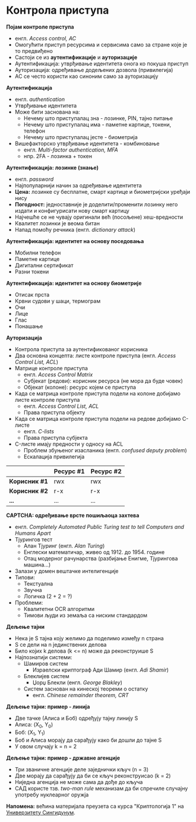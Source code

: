 # Контрола приступа

**Појам контроле приступа**

- енгл. *Access control, AC*
- Омогућити приступ ресурсима и сервисима само за стране које је то предвиђено
- Састоји се из **аутентификације** и **ауторизације**
- Аутентификација: утврђивање идентитета онога ко покуша приступ
- Ауторизација: одређивање додељених дозвола (привилегија)
- AC се често користи као синоним само за ауторизацију

**Аутентификација**

- енгл. *authentication*
- Утврђивање идентитета
- Може бити заснована на:
	- Нечему што приступалац зна - лозинке, PIN, тајно питање
	- Нечему што приступалац има - паметне картице, токени, телефон
	- Нечему што приступалац јесте - биометрија
- Вишефакторско утврђивање идентитета - комбиновање
	- енгл. *Multi-factor authentication, MFA*
	- нпр. 2FA - лозинка + токен

**Аутентификација: лозинке (знање)**

- енгл. *password*
- Најпопуларнији начин за одређивање идентитета
- **Цена:** лозинке су бесплатне, смарт картице и биометријски уређаји нису
- **Погодност:** једноставније је доделити/променити лозинку него издати и конфигурисати нову смарт картицу
- Најчешће се не чувају оригинали већ (посољене) хеш-вредности
- Квалитет лозинки је веома битан
- Напад помоћу речника (енгл. *dictionary attack*)

**Аутентификација: идентитет на основу поседовања**

- Мобилни телефон
- Паметне картице
- Дигитални сертификат
- Разни токени

**Аутентификација: идентитет на основу биометрије**

- Отисак прста
- Крвни судови у шаци, термограм
- Очи
- Лице
- Глас
- Понашање

**Ауторизација**

- Контрола приступа за аутентификованог корисника
- Два основна концепта: листе контроле приступа (енгл. *Access Control List, ACL*)
- Матрице контроле приступа
	- енгл. *Access Control Matrix*
	- Субјекат (редови): корисник ресурса (не мора да буде човек)
	- Објекат (колоне): ресурс којем се приступа
- Када се матрица контроле приступа подели на колоне добијамо листе контроле приступа
	- енгл. *Access Control List, ACL*
	- Права приступа објекту
- Када се матрица контроле приступа подели на редове добијамо C-листе
	- енгл. *C-lists*
	- Права приступа субјекта
- C-листе имају предности у односу на ACL
	- Проблем збуњеног изасланика (енгл. *confused deputy problem*)
	- Ескалација привилегија

<table>
	<thead>
		<tr>
			<th></th>
			<th>Ресурс #1</th>
			<th>Ресурс #2</th>
		</tr>
	</thead>
	<tbody>
		<tr>
			<td><strong>Корисник #1</strong></td>
			<td>rwx</td>
			<td>rwx</td>
		</tr>
		<tr>
			<td><strong>Корисник #2</strong></td>
			<td>r-x</td>
			<td>r-x</td>
		</tr>
		<tr>
			<td><strong>...</strong></td>
			<td>...</td>
			<td>...</td>
		</tr>
	</tbody>
</table>

**CAPTCHA: одређивање врсте пошиљаоца захтева**

- енгл. *Completely Automated Public Turing test to tell Computers and Humans Apart*
- Тјурингов тест
	- Алан Тјуринг (енгл. *Alan Turing*)
	- Енглески математичар, живео од 1912. до 1954. године
	- Отац модерног рачунарства (разбијање Енигме, Тјурингова машина...)
- Залази у домен вештачке интелигенције
- Типови:
	- Текстуална
	- Звучна
	- Логичка (2 + 2 = ?)
- Проблеми:
	- Квалитетни OCR алгоритми
	- Тимови људи из земаља са ниским стандардом

**Дељење тајни**

- Нека је S тајна коју желимо да поделимо између n страна
- S се дели на n јединствених делова
- Било којих k делова (k <= n) може да реконструише S
- Најпознатији системи:
	- Шамиров систем
		- Израелски криптограф Ади Шамир (енгл. *Adi Shamir*)
	- Блеклијев систем
		- Џорџ Блекли (енгл. *George Blakley*)
	- Систем заснован на кинеској теореми о остатку
		- енгл. *Chinese remainder theorem, CRT*

**Дељење тајни: пример - линија**

- Две тачке (Алиса и Боб) одређују тајну линију S
- Алиса: (X<sub>0</sub>, Y<sub>0</sub>)
- Боб: (X<sub>1</sub>, Y<sub>1</sub>)
- Боб и Алиса морају да сарађују како би дошли до тајне S
- У овом случају k = n = 2

**Дељење тајни: пример - државне агенције**

- Три званичне агенције деле заједнички кључ (n = 3)
- Две морају да сарађују да би се кључ реконструисао (k = 2)
- Ниједна агенција не може сама да дође до кључа
- САД користе тзв. *two-man rule* механизам да би спречиле случајну употребу нуклеарног оружја

**Напомена:** већина материјала преузета са курса "Криптологија 1" на [Универзитету Сингидунум](https://singidunum.ac.rs).
